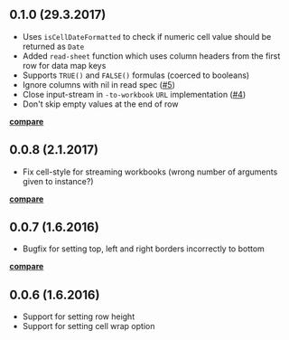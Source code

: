 ## 0.1.0 (29.3.2017)

- Uses `isCellDateFormatted` to check if numeric cell value should be
returned as `Date`
- Added `read-sheet` function which uses column headers from the first row
for data map keys
- Supports `TRUE()` and `FALSE()` formulas (coerced to booleans)
- Ignore columns with nil in read spec ([#5](https://github.com/metosin/loiste/issues/5))
- Close input-stream in `-to-workbook` `URL` implementation ([#4](https://github.com/metosin/loiste/issues/4))
- Don't skip empty values at the end of row

**[compare](https://github.com/metosin/loiste/compare/0.0.8...0.1.0)**

## 0.0.8 (2.1.2017)

- Fix cell-style for streaming workbooks (wrong number of arguments given to instance?)

**[compare](https://github.com/metosin/loiste/compare/0.0.7...0.0.8)**

## 0.0.7 (1.6.2016)

- Bugfix for setting top, left and right borders incorrectly to bottom

**[compare](https://github.com/metosin/loiste/compare/0.0.6...0.0.7)**

## 0.0.6 (1.6.2016)

- Support for setting row height
- Support for setting cell wrap option
